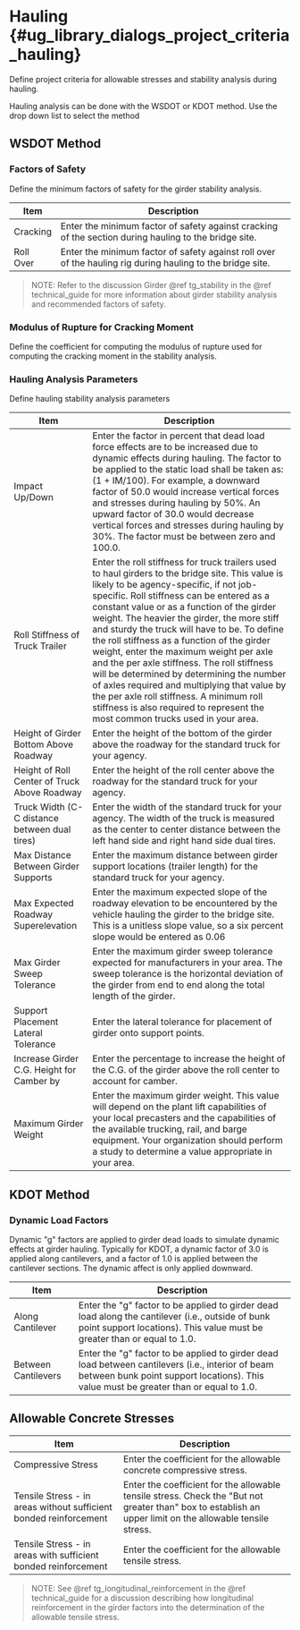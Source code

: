 Hauling {#ug_library_dialogs_project_criteria_hauling}
==============================================
Define project criteria for allowable stresses and stability analysis during hauling.

Hauling analysis can be done with the WSDOT or KDOT method. Use the drop down list to select the method

WSDOT Method
--------------

### Factors of Safety ###
Define the minimum factors of safety for the girder stability analysis.

Item | Description
-----|------------
Cracking | Enter the minimum factor of safety against cracking of the section during hauling to the bridge site.
Roll Over | Enter the minimum factor of safety against roll over of the hauling rig during hauling to the bridge site.

> NOTE: Refer to the discussion Girder @ref tg_stability in the @ref technical_guide for more information about girder stability analysis and recommended factors of safety.

### Modulus of Rupture for Cracking Moment ###
Define the coefficient for computing the modulus of rupture used for computing the cracking moment in the stability analysis.

### Hauling Analysis Parameters ###
Define hauling stability analysis parameters

Item | Description
-----|---------------
Impact Up/Down | Enter the factor in percent that dead load force effects are to be increased due to dynamic effects during hauling. The factor to be applied to the static load shall be taken as: (1 + IM/100). For example, a downward factor of 50.0 would increase vertical forces and stresses during hauling by 50%. An upward factor of 30.0 would decrease vertical forces and stresses during hauling by 30%. The factor must be between zero and 100.0.
Roll Stiffness of Truck Trailer | Enter the roll stiffness for truck trailers used to haul girders to the bridge site. This value is likely to be agency-specific, if not job-specific. Roll stiffness can be entered as a constant value or as a function of the girder weight. The heavier the girder, the more stiff and sturdy the truck will have to be. To define the roll stiffness as a function of the girder weight, enter the maximum weight per axle and the per axle stiffness. The roll stiffness will be determined by determining the number of axles required and multiplying that value by the per axle roll stiffness. A minimum roll stiffness is also required to represent the most common trucks used in your area.
Height of Girder Bottom Above Roadway | Enter the height of the bottom of the girder above the roadway for the standard truck for your agency.
Height of Roll Center of Truck Above Roadway | Enter the height of the roll center above the roadway for the standard truck for your agency.
Truck Width (C-C distance between dual tires) | Enter the width of the standard truck for your agency. The width of the truck is measured as the center to center distance between the left hand side and right hand side dual tires.
Max Distance Between Girder Supports | Enter the maximum distance between girder support locations (trailer length) for the standard truck for your agency.
Max Expected Roadway Superelevation | Enter the maximum expected slope of the roadway elevation to be encountered by the vehicle hauling the girder to the bridge site. This is a unitless slope value, so a six percent slope would be entered as 0.06
Max Girder Sweep Tolerance | Enter the maximum girder sweep tolerance expected for manufacturers in your area. The sweep tolerance is the horizontal deviation of the girder from end to end along the total length of the girder.
Support Placement Lateral Tolerance | Enter the lateral tolerance for placement of girder onto support points.
Increase Girder C.G. Height for Camber by | Enter the percentage to increase the height of the C.G. of the girder above the roll center to account for camber.
Maximum Girder Weight | Enter the maximum girder weight. This value will depend on the plant lift capabilities of your local precasters and the capabilities of the available trucking, rail, and barge equipment. Your organization should perform a study to determine a value appropriate in your area.  

KDOT Method
--------------

### Dynamic Load Factors ###
Dynamic "g" factors are applied to girder dead loads to simulate dynamic effects at girder hauling. Typically for KDOT, a dynamic factor of 3.0 is applied along cantilevers, and a factor of 1.0 is applied between the cantilever sections. The dynamic affect is only applied downward.

Item | Description
------|---------------
Along Cantilever | Enter the "g" factor to be applied to girder dead load along the cantilever (i.e., outside of bunk point support locations). This value must be greater than or equal to 1.0.
Between Cantilevers | Enter the "g" factor to be applied to girder dead load between cantilevers (i.e., interior of beam between bunk point support locations). This value must be greater than or equal to 1.0.


Allowable Concrete Stresses
------------------------------

Item | Description
-----|----------------
Compressive Stress | Enter the coefficient for the allowable concrete compressive stress.
Tensile Stress - in areas without sufficient bonded reinforcement | Enter the coefficient for the allowable tensile stress. Check the "But not greater than" box to establish an upper limit on the allowable tensile stress.
Tensile Stress - in areas with sufficient bonded reinforcement | Enter the coefficient for the allowable tensile stress.

> NOTE: See @ref tg_longitudinal_reinforcement in the @ref technical_guide for a discussion describing how longitudinal reinforcement in the girder factors into the determination of the allowable tensile stress.
